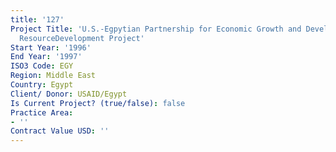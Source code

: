 ```yaml
---
title: '127'
Project Title: 'U.S.-Egpytian Partnership for Economic Growth and Development: Human
  ResourceDevelopment Project'
Start Year: '1996'
End Year: '1997'
ISO3 Code: EGY
Region: Middle East
Country: Egypt
Client/ Donor: USAID/Egypt
Is Current Project? (true/false): false
Practice Area:
- ''
Contract Value USD: ''
---
```


